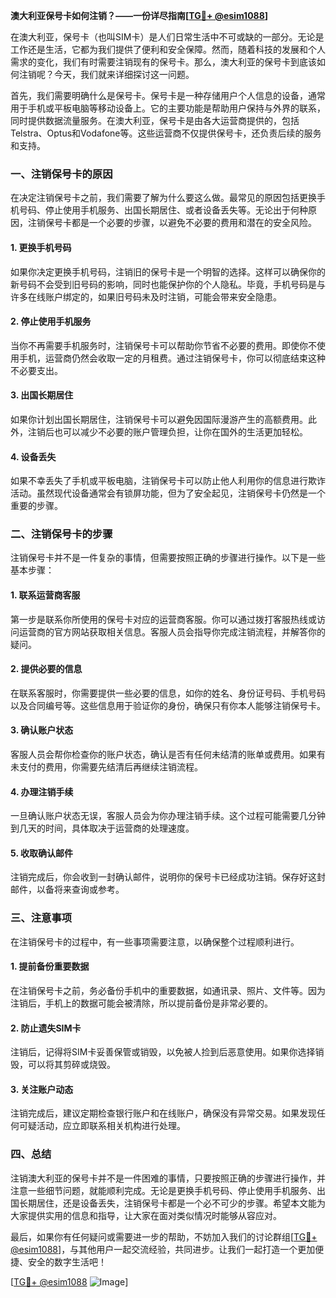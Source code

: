 **澳大利亚保号卡如何注销？——一份详尽指南[[TG💪+ @esim1088](https://t.me/s/esim1088)]**

在澳大利亚，保号卡（也叫SIM卡）是人们日常生活中不可或缺的一部分。无论是工作还是生活，它都为我们提供了便利和安全保障。然而，随着科技的发展和个人需求的变化，我们有时需要注销现有的保号卡。那么，澳大利亚的保号卡到底该如何注销呢？今天，我们就来详细探讨这一问题。

首先，我们需要明确什么是保号卡。保号卡是一种存储用户个人信息的设备，通常用于手机或平板电脑等移动设备上。它的主要功能是帮助用户保持与外界的联系，同时提供数据流量服务。在澳大利亚，保号卡是由各大运营商提供的，包括Telstra、Optus和Vodafone等。这些运营商不仅提供保号卡，还负责后续的服务和支持。

### 一、注销保号卡的原因

在决定注销保号卡之前，我们需要了解为什么要这么做。最常见的原因包括更换手机号码、停止使用手机服务、出国长期居住、或者设备丢失等。无论出于何种原因，注销保号卡都是一个必要的步骤，以避免不必要的费用和潜在的安全风险。

#### 1. 更换手机号码

如果你决定更换手机号码，注销旧的保号卡是一个明智的选择。这样可以确保你的新号码不会受到旧号码的影响，同时也能保护你的个人隐私。毕竟，手机号码是与许多在线账户绑定的，如果旧号码未及时注销，可能会带来安全隐患。

#### 2. 停止使用手机服务

当你不再需要手机服务时，注销保号卡可以帮助你节省不必要的费用。即使你不使用手机，运营商仍然会收取一定的月租费。通过注销保号卡，你可以彻底结束这种不必要支出。

#### 3. 出国长期居住

如果你计划出国长期居住，注销保号卡可以避免因国际漫游产生的高额费用。此外，注销后也可以减少不必要的账户管理负担，让你在国外的生活更加轻松。

#### 4. 设备丢失

如果不幸丢失了手机或平板电脑，注销保号卡可以防止他人利用你的信息进行欺诈活动。虽然现代设备通常会有锁屏功能，但为了安全起见，注销保号卡仍然是一个重要的步骤。

### 二、注销保号卡的步骤

注销保号卡并不是一件复杂的事情，但需要按照正确的步骤进行操作。以下是一些基本步骤：

#### 1. 联系运营商客服

第一步是联系你所使用的保号卡对应的运营商客服。你可以通过拨打客服热线或访问运营商的官方网站获取相关信息。客服人员会指导你完成注销流程，并解答你的疑问。

#### 2. 提供必要的信息

在联系客服时，你需要提供一些必要的信息，如你的姓名、身份证号码、手机号码以及合同编号等。这些信息用于验证你的身份，确保只有你本人能够注销保号卡。

#### 3. 确认账户状态

客服人员会帮你检查你的账户状态，确认是否有任何未结清的账单或费用。如果有未支付的费用，你需要先结清后再继续注销流程。

#### 4. 办理注销手续

一旦确认账户状态无误，客服人员会为你办理注销手续。这个过程可能需要几分钟到几天的时间，具体取决于运营商的处理速度。

#### 5. 收取确认邮件

注销完成后，你会收到一封确认邮件，说明你的保号卡已经成功注销。保存好这封邮件，以备将来查询或参考。

### 三、注意事项

在注销保号卡的过程中，有一些事项需要注意，以确保整个过程顺利进行。

#### 1. 提前备份重要数据

在注销保号卡之前，务必备份手机中的重要数据，如通讯录、照片、文件等。因为注销后，手机上的数据可能会被清除，所以提前备份是非常必要的。

#### 2. 防止遗失SIM卡

注销后，记得将SIM卡妥善保管或销毁，以免被人捡到后恶意使用。如果你选择销毁，可以将其剪碎或烧毁。

#### 3. 关注账户动态

注销完成后，建议定期检查银行账户和在线账户，确保没有异常交易。如果发现任何可疑活动，应立即联系相关机构进行处理。

### 四、总结

注销澳大利亚的保号卡并不是一件困难的事情，只要按照正确的步骤进行操作，并注意一些细节问题，就能顺利完成。无论是更换手机号码、停止使用手机服务、出国长期居住，还是设备丢失，注销保号卡都是一个必不可少的步骤。希望本文能为大家提供实用的信息和指导，让大家在面对类似情况时能够从容应对。

最后，如果你有任何疑问或需要进一步的帮助，不妨加入我们的讨论群组[[TG💪+ @esim1088](https://t.me/s/esim1088)]，与其他用户一起交流经验，共同进步。让我们一起打造一个更加便捷、安全的数字生活吧！

[[TG💪+ @esim1088](https://t.me/s/esim1088) ![Image](https://i.postimg.cc/4NQfJmqS/Snipaste-2025-05-13-00-14-12.png)]